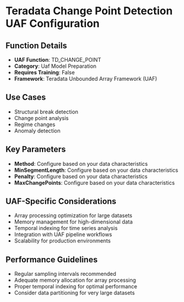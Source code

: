 # Teradata Change Point Detection UAF Configuration

## Function Details
- **UAF Function**: TD_CHANGE_POINT
- **Category**: Uaf Model Preparation
- **Requires Training**: False
- **Framework**: Teradata Unbounded Array Framework (UAF)

## Use Cases
- Structural break detection
- Change point analysis
- Regime changes
- Anomaly detection

## Key Parameters
- **Method**: Configure based on your data characteristics
- **MinSegmentLength**: Configure based on your data characteristics
- **Penalty**: Configure based on your data characteristics
- **MaxChangePoints**: Configure based on your data characteristics

## UAF-Specific Considerations
- Array processing optimization for large datasets
- Memory management for high-dimensional data
- Temporal indexing for time series analysis
- Integration with UAF pipeline workflows
- Scalability for production environments

## Performance Guidelines
- Regular sampling intervals recommended
- Adequate memory allocation for array processing
- Proper temporal indexing for optimal performance
- Consider data partitioning for very large datasets
